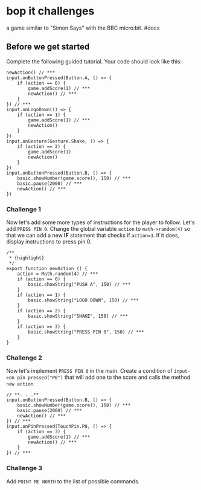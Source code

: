 # bop it challenges

a game similar to "Simon Says" with the BBC micro:bit. #docs

## Before we get started

Complete the following guided tutorial. Your code should look like this:

```blocks
newAction() // ***
input.onButtonPressed(Button.A, () => {
    if (action == 0) {
        game.addScore(1) // ***
        newAction() // ***
    }
}) // ***
input.onLogoDown(() => {
    if (action == 1) {
        game.addScore(1) // ***
        newAction() 
    }
}) 
input.onGesture(Gesture.Shake, () => {
    if (action == 2) {
        game.addScore(1)
        newAction()
    }
}) 
input.onButtonPressed(Button.B, () => {
    basic.showNumber(game.score(), 150) // ***
    basic.pause(2000) // ***
    newAction() // ***
}) 
```

### Challenge 1

Now let's add some more types of instructions for the player to follow. Let's add `PRESS PIN 0`. Change the global variable `action` to `math->random(4)` so that we can add a new **IF** statement that checks if `action=3`. If it does, display instructions to press pin 0.

```blocks
/**
 * {highlight}
 */
export function newAction_() {
    action = Math.random(4) // ***
    if (action == 0) {
        basic.showString("PUSH A", 150) // ***
    }
    if (action == 1) {
        basic.showString("LOGO DOWN", 150) // ***
    }
    if (action == 2) {
        basic.showString("SHAKE", 150) // ***
    }
    if (action == 3) {
        basic.showString("PRESS PIN 0", 150) // ***
    }
}
```

### Challenge 2

Now let's implement `PRESS PIN 0` in the main. Create a condition of `input->on pin pressed("P0")` that will add one to the score and calls the method `new action`.

```
// **. . .**
input.onButtonPressed(Button.B, () => {
    basic.showNumber(game.score(), 150) // ***
    basic.pause(2000) // ***
    newAction() // ***
}) // ***
input.onPinPressed(TouchPin.P0, () => {
    if (action == 3) {
        game.addScore(1) // ***
        newAction() // ***
    }
}) // ***
```

### Challenge 3

Add `POINT ME NORTH` to the list of possible commands.

